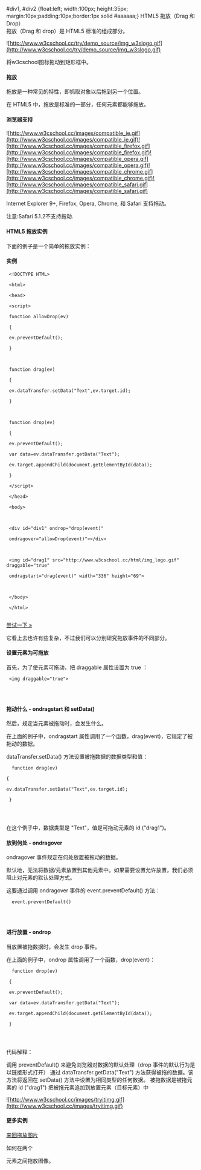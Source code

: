   #div1, #div2 {float:left; width:100px; height:35px; margin:10px;padding:10px;border:1px solid #aaaaaa;} 
HTML5 拖放（Drag 和 Drop）  
拖放（Drag 和 drop）是 HTML5 标准的组成部分。

 
 ![http://www.w3cschool.cc/try/demo_source/img_w3slogo.gif](http://www.w3cschool.cc/try/demo_source/img_w3slogo.gif)


 

 将w3cschool图标拖动到矩形框中。

 

#### 拖放

 拖放是一种常见的特性，即抓取对象以后拖到另一个位置。

 在 HTML5 中，拖放是标准的一部分，任何元素都能够拖放。

 

#### 浏览器支持

  ![http://www.w3cschool.cc/images/compatible_ie.gif](http://www.w3cschool.cc/images/compatible_ie.gif)![http://www.w3cschool.cc/images/compatible_firefox.gif](http://www.w3cschool.cc/images/compatible_firefox.gif)![http://www.w3cschool.cc/images/compatible_opera.gif](http://www.w3cschool.cc/images/compatible_opera.gif)![http://www.w3cschool.cc/images/compatible_chrome.gif](http://www.w3cschool.cc/images/compatible_chrome.gif)![http://www.w3cschool.cc/images/compatible_safari.gif](http://www.w3cschool.cc/images/compatible_safari.gif)

 Internet Explorer 9+, Firefox, Opera, Chrome, 和 Safari 支持拖动。

 注意:Safari 5.1.2不支持拖动.

 

#### HTML5 拖放实例

 下面的例子是一个简单的拖放实例：

  
#### 实例

 
```
 <!DOCTYPE HTML>

 <html>

 <head>

 <script>

 function allowDrop(ev)

 {

 ev.preventDefault();

 }



 function drag(ev)

 {

 ev.dataTransfer.setData("Text",ev.target.id);

 }



 function drop(ev)

 {

 ev.preventDefault();

 var data=ev.dataTransfer.getData("Text");

 ev.target.appendChild(document.getElementById(data));

 }

 </script>

 </head>

 <body>



 <div id="div1" ondrop="drop(event)"

 ondragover="allowDrop(event)"></div>



 <img id="drag1" src="http://www.w3cschool.cc/html/img_logo.gif" draggable="true"

 ondragstart="drag(event)" width="336" height="69">



 </body>

 </html>


```
 

[尝试一下 »](http://www.w3cschool.cc/try/try.php?filename=tryhtml5_draganddrop) 

 它看上去也许有些复杂，不过我们可以分别研究拖放事件的不同部分。

 

#### 设置元素为可拖放

 首先，为了使元素可拖动，把 draggable 属性设置为 true ：

 
```
 <img draggable="true">




```
 



#### 拖动什么 - ondragstart 和 setData()

 然后，规定当元素被拖动时，会发生什么。

 在上面的例子中，ondragstart 属性调用了一个函数，drag(event)，它规定了被拖动的数据。

 dataTransfer.setData() 方法设置被拖数据的数据类型和值：

 
```
  function drag(ev)

{

ev.dataTransfer.setData("Text",ev.target.id);

 } 

 


```
 在这个例子中，数据类型是 "Text"，值是可拖动元素的 id ("drag1")。

 

#### 放到何处 - ondragover

 ondragover 事件规定在何处放置被拖动的数据。

 默认地，无法将数据/元素放置到其他元素中。如果需要设置允许放置，我们必须阻止对元素的默认处理方式。 

 这要通过调用 ondragover 事件的 event.preventDefault() 方法：

 
```
  event.preventDefault()

 


```
 



#### 进行放置 - ondrop

 当放置被拖数据时，会发生 drop 事件。

 在上面的例子中，ondrop 属性调用了一个函数，drop(event)：

 
```
  function drop(ev)

 {

 ev.preventDefault();

 var data=ev.dataTransfer.getData("Text");

 ev.target.appendChild(document.getElementById(data));

 }

 


```
 代码解释：

 
调用 preventDefault() 来避免浏览器对数据的默认处理（drop 事件的默认行为是以链接形式打开）
 通过 dataTransfer.getData("Text") 方法获得被拖的数据。该方法将返回在 setData() 方法中设置为相同类型的任何数据。
 被拖数据是被拖元素的 id ("drag1")
 把被拖元素追加到放置元素（目标元素）中
 



 ![http://www.w3cschool.cc/images/tryitimg.gif](http://www.w3cschool.cc/images/tryitimg.gif)
#### 更多实例

 

 [来回拖放图片](http://www.w3cschool.cc/try/try.php?filename=tryhtml5_draganddrop2)

 如何在两个 <div> 元素之间拖放图像。

 

